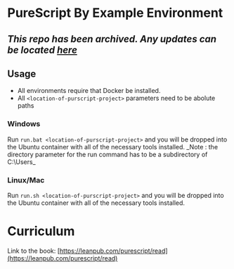 # PureScript By Example Environment

## _This repo has been archived. Any updates can be located [here](https://github.com/DillonAd/Dockerfiles/tree/master/purescript-by-example-env)_

## Usage

 - All environments require that Docker be installed.
 - All `<location-of-purscript-project>` parameters need to be abolute paths

### Windows

Run `run.bat <location-of-purscript-project>` and you will be dropped into the Ubuntu container with all of the necessary tools installed. _Note : the directory parameter for the run command has to be a subdirectory of C:\Users\_

### Linux/Mac

Run `run.sh <location-of-purscript-project>` and you will be dropped into the Ubuntu container with all of the necessary tools installed.

# Curriculum
Link to the book: [https://leanpub.com/purescript/read](https://leanpub.com/purescript/read)